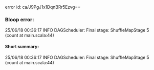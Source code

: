 error id: ca/J9PgJ1x1DqnBRr5Ezvg==
### Bloop error:

25/06/18 00:36:17 INFO DAGScheduler: Final stage: ShuffleMapStage 5 (count at main.scala:44)
#### Short summary: 

25/06/18 00:36:17 INFO DAGScheduler: Final stage: ShuffleMapStage 5 (count at main.scala:44)